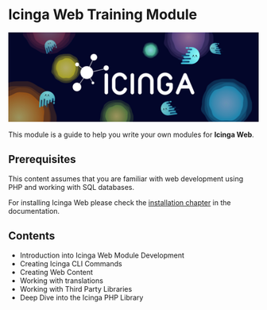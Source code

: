 # Icinga Web Training Module

![Icinga Banner](doc/images/icinga.png)

This module is a guide to help you write your own modules for **Icinga Web**.

## Prerequisites

This content assumes that you are familiar with web development using PHP and working with SQL databases.

For installing Icinga Web please check the [installation chapter](https://icinga.com/docs/icingaweb2/latest/doc/02-Installation/)
in the documentation.

## Contents

* Introduction into Icinga Web Module Development
* Creating Icinga CLI Commands
* Creating Web Content
* Working with translations
* Working with Third Party Libraries
* Deep Dive into the Icinga PHP Library
